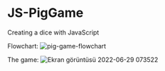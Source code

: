 # JS-PigGame
 Creating a dice with JavaScript
 
 Flowchart:
 ![pig-game-flowchart](https://user-images.githubusercontent.com/94050348/176352695-cac989ab-9bcb-4050-b8d6-f2c0e3d9c9f3.png)

 
 The game:
![Ekran görüntüsü 2022-06-29 073522](https://user-images.githubusercontent.com/94050348/176352647-419b9cb1-89d3-4f3a-8f6e-e4735d124e03.png)
